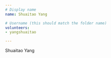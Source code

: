 ```yaml
---
# Display name
name: Shuaitao Yang

# Username (this should match the folder name)
volunteers:
- yangshuaitao

---
```


Shuaitao Yang

